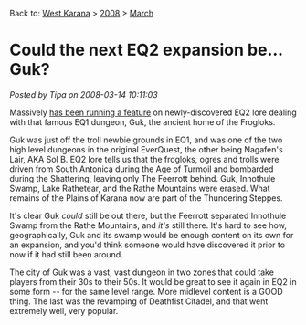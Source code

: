 Back to: [West Karana](/posts/westkarana.md) > [2008](/posts/2008/westkarana.md) > [March](./westkarana.md)
# Could the next EQ2 expansion be... Guk?

*Posted by Tipa on 2008-03-14 10:11:03*

Massively [has been running a feature](http://www.massively.com/2008/03/14/part-two-of-eqii-lore-feature-escape-from-guk/) on newly-discovered EQ2 lore dealing with that famous EQ1 dungeon, Guk, the ancient home of the Frogloks.

Guk was just off the troll newbie grounds in EQ1, and was one of the two high level dungeons in the original EverQuest, the other being Nagafen's Lair, AKA Sol B. EQ2 lore tells us that the frogloks, ogres and trolls were driven from South Antonica during the Age of Turmoil and bombarded during the Shattering, leaving only The Feerrott behind. Guk, Innothule Swamp, Lake Rathetear, and the Rathe Mountains were erased. What remains of the Plains of Karana now are part of the Thundering Steppes.

It's clear Guk *could* still be out there, but the Feerrott separated Innothule Swamp from the Rathe Mountains, and *it's* still there. It's hard to see how, geographically, Guk and its swamp would be enough content on its own for an expansion, and you'd think someone would have discovered it prior to now if it had still been around.

The city of Guk was a vast, vast dungeon in two zones that could take players from their 30s to their 50s. It would be great to see it again in EQ2 in some form -- for the same level range. More midlevel content is a GOOD thing. The last was the revamping of Deathfist Citadel, and that went extremely well, very popular.


